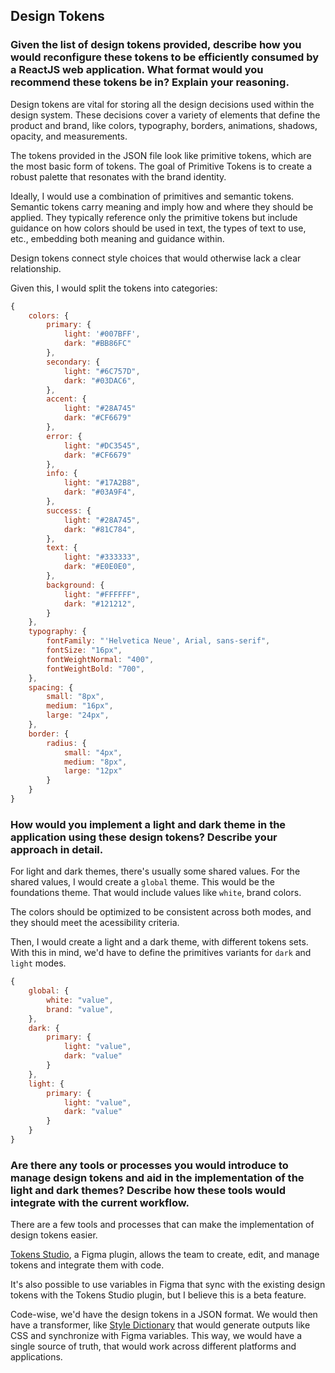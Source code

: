 ## Design Tokens

### Given the list of design tokens provided, describe how you would reconfigure these tokens to be efficiently consumed by a ReactJS web application. What format would you recommend these tokens be in? Explain your reasoning.

Design tokens are vital for storing all the design decisions used within the design system. 
These decisions cover a variety of elements that define the product and brand, like colors, typography, borders, animations, shadows, opacity, and measurements. 

The tokens provided in the JSON file look like primitive tokens, which are the most basic form of tokens. The goal of Primitive Tokens is to create a robust palette that resonates with the brand identity.

Ideally, I would use a combination of primitives and semantic tokens. Semantic tokens carry meaning and imply how and where they should be applied. They typically reference only the primitive tokens but include guidance on how colors should be used in text, the types of text to use, etc., embedding both meaning and guidance within.

Design tokens connect style choices that would otherwise lack a clear relationship.

Given this,  I would split the tokens into categories:

```javascript
{
    colors: {
        primary: {
            light: '#007BFF',
            dark: "#BB86FC"
        },
        secondary: {
            light: "#6C757D",
            dark: "#03DAC6",
        },
        accent: {
            light: "#28A745"
            dark: "#CF6679"
        },
        error: {
            light: "#DC3545",
            dark: "#CF6679"
        },
        info: {
            light: "#17A2B8",
            dark: "#03A9F4",
        },
        success: {
            light: "#28A745",
            dark: "#81C784",
        },
        text: {
            light: "#333333",
            dark: "#E0E0E0",
        },
        background: {
            light: "#FFFFFF",
            dark: "#121212",
        }
    },
    typography: {
        fontFamily: "'Helvetica Neue', Arial, sans-serif",
        fontSize: "16px",
        fontWeightNormal: "400",
        fontWeightBold: "700",
    },
    spacing: {
        small: "8px",
        medium: "16px",
        large: "24px",
    },
    border: {
        radius: {
            small: "4px",
            medium: "8px",
            large: "12px"
        }
    }
}
```

### How would you implement a light and dark theme in the application using these design tokens? Describe your approach in detail.

For light and dark themes, there's usually some shared values.
For the shared values, I would create a `global` theme. This would be the foundations theme. That would include values like `white`, brand colors.

The colors should be optimized to be consistent across both modes, and they should meet the acessibility criteria.

Then, I would create a light and a dark theme, with different tokens sets.
With this in mind, we'd have to define the primitives variants for `dark` and `light` modes.
```javascript
{
    global: {
        white: "value",
        brand: "value",
    },
    dark: {
        primary: {
            light: "value",
            dark: "value"
        }
    },
    light: {
        primary: {
            light: "value",
            dark: "value"
        }
    }
}
```

### Are there any tools or processes you would introduce to manage design tokens and aid in the implementation of the light and dark themes? Describe how these tools would integrate with the current workflow.

There are a few tools and processes that can make the implementation of design tokens easier.

[Tokens Studio](https://tokens.studio/), a Figma plugin, allows the team to create, edit, and manage tokens and integrate them with code.

It's also possible to use variables in Figma that sync with the existing design tokens with the Tokens Studio plugin, but I believe this is a beta feature.

Code-wise, we'd have the design tokens in a JSON format. We would then have a transformer, like [Style Dictionary](https://amzn.github.io/style-dictionary/#/) that would generate outputs like CSS and synchronize with Figma variables. This way, we would have a single source of truth, that would work across different platforms and applications.


